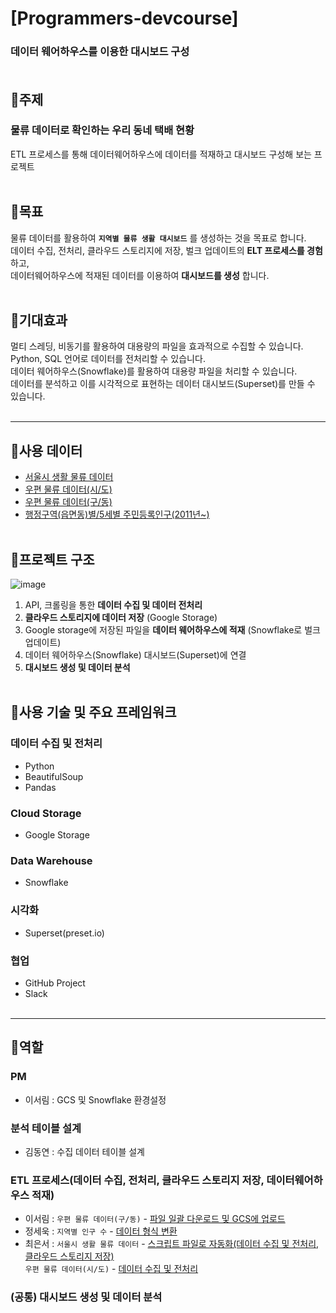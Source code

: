 # [Programmers-devcourse]
### 데이터 웨어하우스를 이용한 대시보드 구성<br><br>
## 📍주제<br>
### 물류 데이터로 확인하는 우리 동네 택배 현황
ETL 프로세스를 통해 데이터웨어하우스에 데이터를 적재하고 대시보드 구성해 보는 프로젝트
<br/>
<br/>
## 📍목표
물류 데이터를 활용하여 __`지역별 물류 생활 대시보드`__ 를 생성하는 것을 목표로 합니다.<br>
데이터 수집, 전처리, 클라우드 스토리지에 저장, 벌크 업데이트의 __ELT 프로세스를 경험__ 하고, <br>
데이터웨어하우스에 적재된 데이터를 이용하여 __대시보드를 생성__ 합니다.<br><br>
## 📍기대효과
멀티 스레딩, 비동기를 활용하여 대용량의 파일을 효과적으로 수집할 수 있습니다.<br>
Python, SQL 언어로 데이터를 전처리할 수 있습니다.<br>
데이터 웨어하우스(Snowflake)를 활용하여 대용량 파일을 처리할 수  있습니다.<br>
데이터를 분석하고 이를 시각적으로 표현하는 데이터 대시보드(Superset)를 만들 수 있습니다.<br><br>

------------

## 📌사용 데이터
- [서울시 생활 물류 데이터](https://data.seoul.go.kr/dataList/OA-21866/S/1/datasetView.do)<br>
- [우편 물류 데이터(시/도)](https://www.koreapost.go.kr/)<br>
- [우편 물류 데이터(구/동)](https://kdx.kr/data/view/31129)<br>
- [행정구역(읍면동)별/5세별 주민등록인구(2011년~)](https://kosis.kr/statHtml/statHtml.do?orgId=101&tblId=DT_1B04005N&conn_path=I2)<br><br>
## 📌프로젝트 구조
![image](https://github.com/Logistics-Devcourse/Data-ETL/assets/77157003/b4ec0647-5d8c-4744-bf37-bfcc24e1d15e) <br>
1. API, 크롤링을 통한 __데이터 수집 및 데이터 전처리__
2. __클라우드 스토리지에 데이터 저장__ (Google Storage)
3. Google storage에 저장된 파일을 __데이터 웨어하우스에 적재__ (Snowflake로 벌크 업데이트)
4. 데이터 웨어하우스(Snowflake) 대시보드(Superset)에 연결
5. __대시보드 생성 및 데이터 분석__ <br><br>
## 📌사용 기술 및 주요 프레임워크
### 데이터 수집 및 전처리
- Python
- BeautifulSoup
- Pandas<br>
### Cloud Storage
- Google Storage<br>
### Data Warehouse
- Snowflake<br>
### 시각화
- Superset(preset.io)<br>
### 협업
- GitHub Project
- Slack<br><br>

-----------
## 🫵역할
### PM
- 이서림 : GCS 및 Snowflake 환경설정
### 분석 테이블 설계
- 김동연 : 수집 데이터 테이블 설계
### ETL 프로세스(데이터 수집, 전처리, 클라우드 스토리지 저장, 데이터웨어하우스 적재)
- 이서림 : `우편 물류 데이터(구/동)` - [파일 일괄 다운로드 및 GCS에 업로드](https://github.com/Logistics-Devcourse/Data-ETL/blob/main/csv_transform/download_files.py)
- 정세욱 : `지역별 인구 수` - [데이터 형식 변환](https://github.com/Logistics-Devcourse/Data-ETL/blob/main/Convert_Age_group_unit.py)
- 최은서 : `서울시 생활 물류 데이터` - [스크립트 파일로 자동화(데이터 수집 및 전처리, 클라우드 스토리지 저장)](https://github.com/Logistics-Devcourse/Data-ETL/blob/main/AUTO_ETL_seoul_life_logistics.py)<br>
            `우편 물류 데이터(시/도)` - [데이터 수집 및 전처리](https://github.com/Logistics-Devcourse/Data-ETL/blob/main/Scrapping_sido_delivery_info.ipynb)
### (공통) 대시보드 생성 및 데이터 분석

